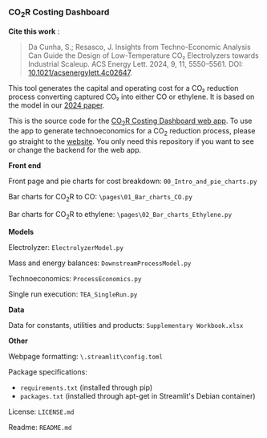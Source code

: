 ### CO<sub>2</sub>R Costing Dashboard

**Cite this work** : 
> Da Cunha, S.; Resasco, J. Insights from Techno-Economic Analysis Can Guide the Design of Low-Temperature CO₂ Electrolyzers towards Industrial Scaleup. ACS Energy Lett. 2024, 9, 11, 5550–5561. DOI: [10.1021/acsenergylett.4c02647](https://pubs.acs.org/doi/10.1021/acsenergylett.4c02647). 

This tool generates the capital and operating cost for a CO₂ reduction process converting captured CO₂ into either CO or ethylene. It is based on the model in our [2024 paper](https://pubs.acs.org/doi/10.1021/acsenergylett.4c02647).

This is the source code for the [CO<sub>2</sub>R Costing Dashboard web app](https://co2r-dashboard.streamlit.app/). To use the app to generate technoeconomics for a CO<sub>2</sub> reduction process, please go straight to the [website](https://co2r-dashboard.streamlit.app/). You only need this repository if you want to see or change the backend for the web app.

**Front end**

Front page and pie charts for cost breakdown: `00_Intro_and_pie_charts.py`

Bar charts for CO<sub>2</sub>R to CO: `\pages\01_Bar_charts_CO.py`

Bar charts for CO<sub>2</sub>R to ethylene: `\pages\02_Bar_charts_Ethylene.py`


**Models**

Electrolyzer: `ElectrolyzerModel.py`

Mass and energy balances: `DownstreamProcessModel.py`

Technoeconomics: `ProcessEconomics.py`

Single run execution: `TEA_SingleRun.py`

**Data**

Data for constants, utilities and products: `Supplementary Workbook.xlsx`


**Other**

Webpage formatting: `\.streamlit\config.toml`

Package specifications: 
- `requirements.txt` (installed through pip)
- `packages.txt` (installed through apt-get in Streamlit's Debian container)

License: `LICENSE.md`

Readme: `README.md`
